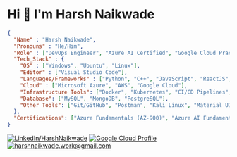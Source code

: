 # Hi 👋 I'm Harsh Naikwade

```json
{
  "Name" : "Harsh Naikwade",
  "Pronouns" : "He/Him",
  "Role" : ["DevOps Engineer", "Azure AI Certified", "Google Cloud Practioner"],
  "Tech_Stack" : {
    "OS" : ["Windows", "Ubuntu", "Linux"],
    "Editor" : ["Visual Studio Code"],
    "Languages/Frameworks" : ["Python", "C++", "JavaScript", "ReactJS", "Django", "Flask", "NodeJS"],
    "Cloud" : ["Microsoft Azure", "AWS", "Google Cloud"],
    "Infrastructure Tools": ["Docker", "Kubernetes", "CI/CD Pipelines", "Jenkins", "GitHub", "Jira"],
    "Database": ["MySQL", "MongoDB", "PostgreSQL"],
    "Other Tools": ["Git/GitHub", "Postman", "Kali Linux", "Material UI", "NumPy", "Pandas", "NLTK", "Keras"]
  },
  "Certifications": ["Azure Fundamentals (AZ-900)", "Azure AI Fundamentals (AI-900)", "Ethical Hacking", "Machine Learning with Python", "REST API Development"]
}

```
[![LinkedIn/HarshNaikwade](https://img.shields.io/badge/LinkedIn-0077B5?style=for-the-badge&logo=linkedin&logoColor=white
)](https://www.linkedin.com/in/HarshNaikwade/)
[![Google Cloud Profile](https://img.shields.io/badge/GoogleCloud-%234285F4.svg?style=for-the-badge&logo=google-cloud&logoColor=white)](https://www.cloudskillsboost.google/public_profiles/9ada0bf4-5332-45f4-ab09-84a9590be805)
[![harshnaikwade.work@gmail.com](https://img.shields.io/badge/Gmail-D14836?style=for-the-badge&logo=gmail&logoColor=white
)](mailto:harshnaikwade.work@gmail.com)

